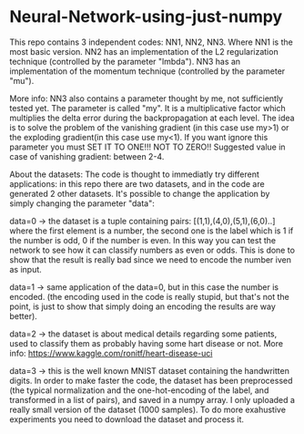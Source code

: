 # Neural-Network-using-just-numpy
This repo contains 3 independent codes: NN1, NN2, NN3. Where NN1 is the most basic version. NN2 has an implementation of the L2 regularization technique (controlled by the parameter "lmbda"). NN3 has an implementation of the momentum technique (controlled by the parameter "mu").

More info:
NN3 also contains a parameter thought by me, not sufficiently tested yet. The parameter is called "my". It is a multiplicative factor which multiplies the delta error during the backpropagation at each level. The idea is to solve the problem of the vanishing gradient (in this case use my>1) or the exploding gradient(in this case use my<1). If you want ignore this parameter you must SET IT TO ONE!!! NOT TO ZERO!! Suggested value in case of vanishing gradient: between 2-4.

About the datasets:
The code is thought to immediatly try different applications: in this repo there are two datasets, and in the code are generated 2 other datasets. It's possible to change the application by simply changing the parameter "data":

data=0 -> the dataset is a tuple containing pairs: [(1,1),(4,0),(5,1),(6,0)..] where the first element is a number, the second one is the label which is 1 if the number is odd, 0 if the number is even. In this way you can test the network to see how it can classify numbers as even or odds. This is done to show that the result is really bad since we need to encode the number iven as input.

data=1 -> same application of the data=0, but in this case the number is encoded. (the encoding used in the code is really stupid, but that's not the point, is just to show that simply doing an encoding the results are way better).

data=2 -> the dataset is about medical details regarding some patients, used to classify them as probably having some hart disease or not.
More info: https://www.kaggle.com/ronitf/heart-disease-uci

data=3 -> this is the well known MNIST dataset containing the handwritten digits. In order to make faster the code, the dataset has been preprocessed (the typical normalization and the one-hot-encoding of the label, and transformed in a list of pairs), and saved in a numpy array. I only uploaded a really small version of the dataset (1000 samples). To do more exahustive experiments you need to download the dataset and process it.
